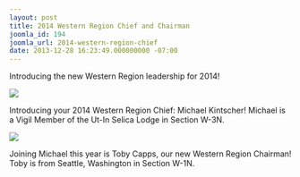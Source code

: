 ```yaml
---
layout: post
title: 2014 Western Region Chief and Chairman
joomla_id: 194
joomla_url: 2014-western-region-chief
date: 2013-12-28 16:23:49.000000000 -07:00
---
```


Introducing the new Western Region leadership for 2014!

<!--more-->

<div class="row">
  <div class="col">
    <div class="col-xs-12 col-sm-6">
      <img src="{{site.baseurl}}images/posts/2013RegionOfficers/michael_kintscher.jpg" class="img-responsive center-block">
      <p>Introducing your 2014 Western Region Chief: Michael Kintscher! Michael is a Vigil Member of the Ut-In Selica Lodge in Section W-3N.</p>
    </div>
    <div class="col-xs-12 col-sm-6">
      <img src="{{site.baseurl}}images/posts/2013RegionOfficers/toby_capps.jpg" class="img-responsive center-block">
      <p>Joining Michael this year is Toby Capps, our new Western Region Chairman! Toby is from Seattle, Washington in Section W-1N.</p>
    </div>
  </div>
</div>
